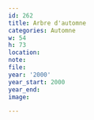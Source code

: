 ```yaml
---
id: 262
title: Arbre d'automne
categories: Automne
w: 54
h: 73
location:
note:
file:
year: '2000'
year_start: 2000
year_end:
image:

---
```

